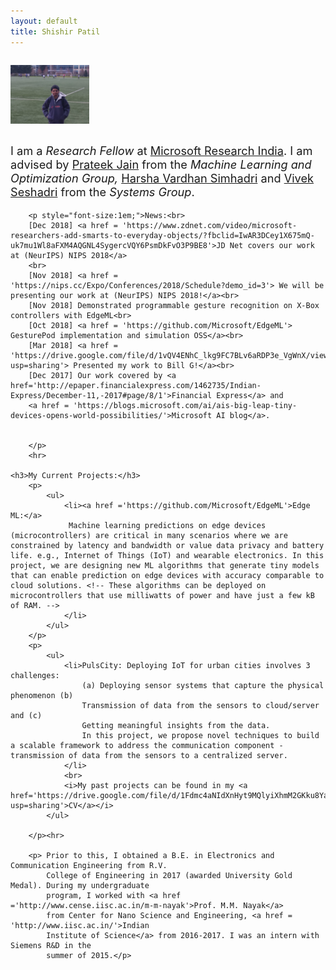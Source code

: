 ```yaml
---
layout: default
title: Shishir Patil
---
```


<!-- Shishir's Photo -->
<style type="text/css">
	.mobile{
		width : 25%;
		height: 25%;
		margin: 1em 0em;
	}
	@media only screen and (max-width: 600px) {
	  .mobile{
			width :50%;
			height:50%;
			margin: 1em 0em;
		}
	}
</style>
<div style="display: flex; justify-content: left;">
 	<img src="./img.jpg" alt="Image of Shishir in a playground" class="mobile" />
</div>


<div class="blurb">
	<!-- <h2>Hi there, I'm Shishir Patil!</h2> -->
    	<p style="font-size:1.3em;">I am a <i>Research Fellow</i> at <a href ='https://www.microsoft.com/en-us/research/lab/microsoft-research-india/'>Microsoft Research India</a>. I am advised by <a href='http://www.prateekjain.org/'>Prateek Jain</a> from the <em>Machine Learning and Optimization Group,</em> <a href='http://harsha-simhadri.org/'>Harsha Vardhan Simhadri</a> and <a href='https://www.microsoft.com/en-us/research/people/visesha/'>Vivek Seshadri</a> from the <em>Systems Group</em>.   
            <!-- <a href="/about">Read more about my life...</a> -->
        </p>

        <p style="font-size:1em;">News:<br>
        [Dec 2018] <a href = 'https://www.zdnet.com/video/microsoft-researchers-add-smarts-to-everyday-objects/?fbclid=IwAR3DCey1X675mQ-uk7mu1Wl8aFXM4AQGNL4SygercVQY6PsmDkFvO3P9BE8'>JD Net covers our work at (NeurIPS) NIPS 2018</a>
        <br>
        [Nov 2018] <a href = 'https://nips.cc/Expo/Conferences/2018/Schedule?demo_id=3'> We will be presenting our work at (NeurIPS) NIPS 2018!</a><br>
        [Nov 2018] Demonstrated programmable gesture recognition on X-Box controllers with EdgeML<br>
        [Oct 2018] <a href = 'https://github.com/Microsoft/EdgeML'> GesturePod implementation and simulation OSS</a><br>
        [Mar 2018] <a href = 'https://drive.google.com/file/d/1vQV4ENhC_lkg9FC7BLv6aRDP3e_VgWnX/view?usp=sharing'> Presented my work to Bill G!</a><br>
        [Dec 2017] Our work covered by <a href='http://epaper.financialexpress.com/1462735/Indian-Express/December-11,-2017#page/8/1'>Financial Express</a> and 
        <a href = 'https://blogs.microsoft.com/ai/ais-big-leap-tiny-devices-opens-world-possibilities/'>Microsoft AI blog</a>. 


        </p>
        <hr>

    <h3>My Current Projects:</h3>
        <p>
            <ul>
                <li><a href ='https://github.com/Microsoft/EdgeML'>Edge ML:</a>
                 Machine learning predictions on edge devices (microcontrollers) are critical in many scenarios where we are constrained by latency and bandwidth or value data privacy and battery life. e.g., Internet of Things (IoT) and wearable electronics. In this project, we are designing new ML algorithms that generate tiny models that can enable prediction on edge devices with accuracy comparable to cloud solutions. <!-- These algorithms can be deployed on microcontrollers that use milliwatts of power and have just a few kB of RAM. -->
                </li>
            </ul>
        </p>
        <p>
            <ul>
                <li>PulsCity: Deploying IoT for urban cities involves 3 challenges:
                    (a) Deploying sensor systems that capture the physical phenomenon (b)
                    Transmission of data from the sensors to cloud/server and (c)
                    Getting meaningful insights from the data.
                    In this project, we propose novel techniques to build a scalable framework to address the communication component - transmission of data from the sensors to a centralized server.
                </li>
                <br>
                <i>My past projects can be found in my <a href='https://drive.google.com/file/d/1Fdmc4aNIdXnHyt9MQlyiXhmM2GKku8Ya/view?usp=sharing'>CV</a></i>
            </ul> 

        </p><hr>

        <p> Prior to this, I obtained a B.E. in Electronics and Communication Engineering from R.V.
            College of Engineering in 2017 (awarded University Gold Medal). During my undergraduate 
            program, I worked with <a href ='http://www.cense.iisc.ac.in/m-m-nayak'>Prof. M.M. Nayak</a>
            from Center for Nano Science and Engineering, <a href = 'http://www.iisc.ac.in/'>Indian 
            Institute of Science</a> from 2016-2017. I was an intern with Siemens R&D in the
            summer of 2015.</p>

</div><!-- /.blurb -->





